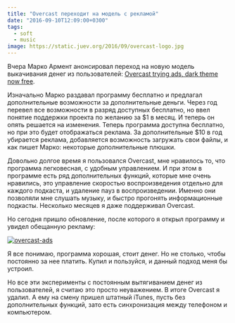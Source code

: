 ```yaml
---
title: "Overcast переходит на модель с рекламой"
date: "2016-09-10T12:09:00+0300"
tags:
  - soft
  - music
image: https://static.juev.org/2016/09/overcast-logo.jpg
---
```

Вчера Марко Армент анонсировал переход на новую модель выкачивания денег из пользователей: [Overcast trying ads, dark theme now free](https://marco.org/2016/09/09/overcast-ads "Overcast trying ads, dark theme now free").

Изначально Марко раздавал программу бесплатно и предлагал дополнительные возможности за дополнительные деньги. Через год перевел все возможности в разряд доступных бесплатно, но ввел понятие поддержки проекта по желанию за $1 в месяц. И теперь он опять решается на изменения. Теперь программа доступна бесплатно, но при это будет отображаться реклама. За дополнительные $10 в год убирается реклама, добавляется возможность загружать свои файлы, и как пишет Марко: некоторые дополнительные плюшки.

Довольно долгое время я пользовался Overcast, мне нравилось то, что программа легковесная, с удобным управлением. И при этом в программе есть ряд дополнительных функций, которые мне очень нравились, это управление скоростью воспроизведения отдельно для каждого подкаста, и удаление пауз в воспроизведении. Именно они позволяли мне слушать музыку, и быстро прогонять информационные подкасты. Несколько месяцев я даже поддерживал Overcast.

Но сегодня пришло обновление, после которого я открыл программу и увидел обещанную рекламу:

[![overcast-ads](https://static.juev.org/2016/09/overcast-ads.jpg)](https://static.juev.org/2016/09/overcast-ads.jpg)

Я все понимаю, программа хорошая, стоит денег. Но не столько, чтобы постоянно за нее платить. Купил и пользуйся, и данный подход меня бы устроил.

Но все эти эксперименты с постоянным вытягиванием денег из пользователей, я считаю это просто неуважением. В итоге Overcast я удалил. А ему на смену пришел штатный iTunes, пусть без дополнительных функций, зато есть синхронизация между телефоном и компьютером.
